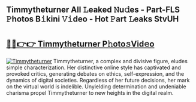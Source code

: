 ## Timmytheturner All 𝙻eaked 𝙽u𝚍es - Part-FLS 𝙿hotos B𝚒kini 𝚅𝚒deo - Hot 𝙿art 𝙻eaks StvUH

# <h2><a href="http://ld6s4a.urlbe.top/?page=Timmytheturner">🔗🔗👉👉 Timmytheturner P𝚑oto𝚜Vid𝚎o</a></h2>

[![Timmytheturner](https://i.imgur.com/eBuTRDB.gif)](http://ld6s4a.urlbe.top/?page=Timmytheturner)
Timmytheturner, a complex and divisive figure, eludes simple characterization. Her distinctive online style has captivated and provoked critics, generating debates on ethics, self-expression, and the dynamics of digital societies. Regardless of her future decisions, her mark on the virtual world is indelible. Unyielding determination and undeniable charisma propel Timmytheturner to new heights in the digital realm.
